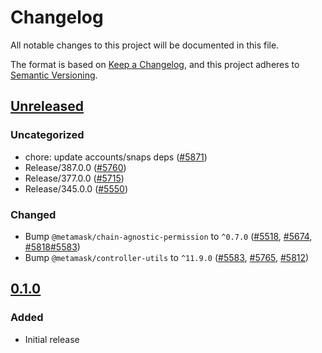 # Changelog

All notable changes to this project will be documented in this file.

The format is based on [Keep a Changelog](https://keepachangelog.com/en/1.0.0/),
and this project adheres to [Semantic Versioning](https://semver.org/spec/v2.0.0.html).

## [Unreleased]

### Uncategorized

- chore: update accounts/snaps deps ([#5871](https://github.com/MetaMask/core.git/pull/5871))
- Release/387.0.0 ([#5760](https://github.com/MetaMask/core.git/pull/5760))
- Release/377.0.0 ([#5715](https://github.com/MetaMask/core.git/pull/5715))
- Release/345.0.0 ([#5550](https://github.com/MetaMask/core.git/pull/5550))

### Changed

- Bump `@metamask/chain-agnostic-permission` to `^0.7.0` ([#5518](https://github.com/MetaMask/core/pull/5518), [#5674](https://github.com/MetaMask/core/pull/5674), [#5818](https://github.com/MetaMask/core/pull/5818)[#5583](https://github.com/MetaMask/core/pull/5583))
- Bump `@metamask/controller-utils` to `^11.9.0` ([#5583](https://github.com/MetaMask/core/pull/5583), [#5765](https://github.com/MetaMask/core/pull/5765), [#5812](https://github.com/MetaMask/core/pull/5812))

## [0.1.0]

### Added

- Initial release

[Unreleased]: https://github.com/MetaMask/core.git/compare/@metamask/eip1193-permission-middleware@0.1.0...HEAD
[0.1.0]: https://github.com/MetaMask/core.git/releases/tag/@metamask/eip1193-permission-middleware@0.1.0
